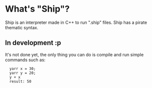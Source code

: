 # What's "Ship"?
Ship is an interpreter made in C++ to run ".ship" files. Ship has a pirate thematic syntax.

## In development :p
It's not done yet, the only thing you can do is compile and run simple commands such as:
```
  yarr x = 30;
  yarr y = 20;
  y + x
  result: 50
```